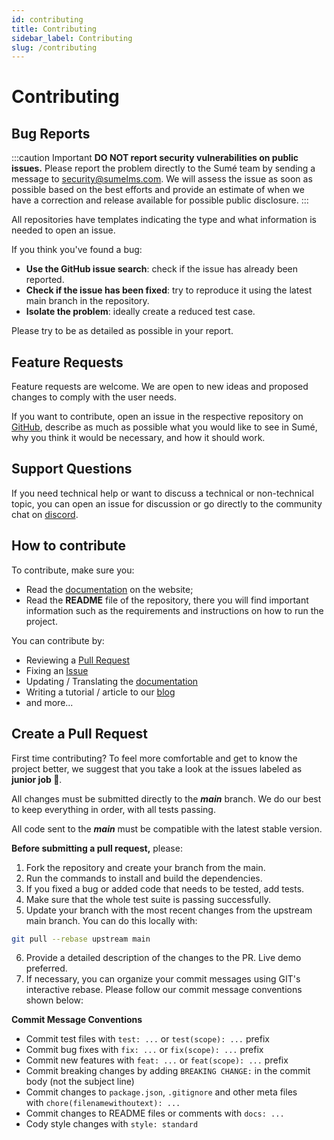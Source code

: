 ```yaml
---
id: contributing
title: Contributing
sidebar_label: Contributing
slug: /contributing
---
```


# Contributing

## Bug Reports

:::caution Important 
**DO NOT report security vulnerabilities on public issues.** Please report the problem directly to the Sumé team by sending a message to [security@sumelms.com](mailto:security@sumelms.com). We will assess the issue as soon as possible based on the best efforts and provide an estimate of when we have a correction and release available for possible public disclosure.
:::

All repositories have templates indicating the type and what information is needed to open an issue.

If you think you've found a bug:

- **Use the GitHub issue search**: check if the issue has already been reported.
- **Check if the issue has been fixed**: try to reproduce it using the latest main branch in the repository.
- **Isolate the problem**: ideally create a reduced test case.

Please try to be as detailed as possible in your report.

## Feature Requests

Feature requests are welcome. We are open to new ideas and proposed changes to comply with the user needs.

If you want to contribute, open an issue in the respective repository on [GitHub](https://github.com/sumelms), describe as much as possible what you would like to see in Sumé, why you think it would be necessary, and how it should work.

## Support Questions

If you need technical help or want to discuss a technical or non-technical topic, you can open an issue for discussion or go directly to the community chat on [discord](https://discord.com/invite/aaJzjBunTZ).

## How to contribute

To contribute, make sure you:

- Read the [documentation](https://sumelms.com/docs/) on the website;
- Read the **README** file of the repository, there you will find important information such as the requirements and instructions on how to run the project.

You can contribute by:

- Reviewing a [Pull Request](https://github.com/sumelms)
- Fixing an [Issue](https://github.com/sumelms)
- Updating / Translating the [documentation](https://github.com/sumelms/website/tree/main/docs)
- Writing a tutorial / article to our [blog](https://medium.com/sumelms)
- and more...

## Create a Pull Request

First time contributing? To feel more comfortable and get to know the project better, we suggest that you take a look at the issues labeled as **junior job :baby:**.

All changes must be submitted directly to the ***main*** branch. We do our best to keep everything in order, with all tests passing.

All code sent to the ***main*** must be compatible with the latest stable version.

**Before submitting a pull request,** please:

1. Fork the repository and create your branch from the main.
2. Run the commands to install and build the dependencies.
3. If you fixed a bug or added code that needs to be tested, add tests.
4. Make sure that the whole test suite is passing successfully.
5. Update your branch with the most recent changes from the upstream main branch. You can do this locally with:

  ```sh
  git pull --rebase upstream main
  ```

6. Provide a detailed description of the changes to the PR. Live demo preferred.
7. If necessary, you can organize your commit messages using GIT's interactive rebase. Please follow our commit message conventions shown below:

  **Commit Message Conventions**

  - Commit test files with `test: ...` or `test(scope): ...` prefix
  - Commit bug fixes with `fix: ...` or `fix(scope): ...` prefix
  - Commit new features with `feat: ...` or `feat(scope): ...` prefix
  - Commit breaking changes by adding `BREAKING CHANGE:` in the commit body (not the subject line)
  - Commit changes to `package.json`, `.gitignore` and other meta files with `chore(filenamewithoutext): ...`
  - Commit changes to README files or comments with `docs: ...`
  - Cody style changes with `style: standard`